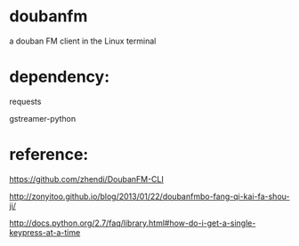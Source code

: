 doubanfm
========

a douban FM client in the Linux terminal

dependency:
=========
requests

gstreamer-python

reference:
=========
https://github.com/zhendi/DoubanFM-CLI

http://zonyitoo.github.io/blog/2013/01/22/doubanfmbo-fang-qi-kai-fa-shou-ji/

http://docs.python.org/2.7/faq/library.html#how-do-i-get-a-single-keypress-at-a-time


